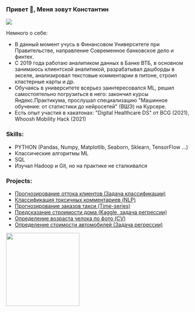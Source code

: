 ### Привет 👋, Меня зовут Константин
![](https://media.giphy.com/media/XD9o33QG9BoMis7iM4/giphy.gif)

Немного о себе:
* В данный момент учусь в Финансовом Университете при Правительстве, направление Современное банковское дело и финтех.
* С 2019 года работаю аналитиком данных в Банке ВТБ, в основном занимаюсь клиентской аналитикой, разрабатывал дашборды в экселе, анализировал текстовые комментарии в питоне, строил кластерные карты и др.
* Обучаясь в университете всерьез заинтересовался ML, решил самостоятельно погрузиться в него: закончил курсы Яндекс.Практикума, прослушал специализацию "Машинное обучение: от статистики до нейросетей" (ВШЭ) на Курсере.
* Есть опыт участия в хакатонах: "Digital Healthcare DS" от BCG (2021), Whoosh Mobility Hack (2021)


### Skills: 
* PYTHON (Pandas, Numpy, Matplotlib, Seaborn, Sklearn, TensorFlow ...)
* Классические алгоритмы ML 
* SQL 
* Изучал Hadoop и Git, но на практике не сталкивался


### Projects:
* [Прогнозирование оттока клиентов (Задача классификации)](https://github.com/kostyabykov/DS-projects/tree/main/churn_prediction)
* [Классификация токсичных комментариев (NLP)](https://github.com/kostyabykov/DS-projects/tree/main/toxic_comments_classification)
* [Прогнозирование заказов такси (Time-series)](https://github.com/kostyabykov/DS-projects/tree/main/Taxi_prediction)
* [Предсказание строимости дома (Kaggle, задача регрессии)](https://github.com/kostyabykov/DS-projects/tree/main/house_price_prediction)
* [Определение возраста челока по фото (CV)](https://github.com/kostyabykov/DS-projects/tree/main/CV)
* [Определение стоимости автомобилей (Задача регрессии)](https://github.com/kostyabykov/DS-projects/tree/main/Car_price_prediction)
 

<a href="url"><img src="https://media.giphy.com/media/X5wqqXmtbttG121WMy/giphy.gif" align="left" height="200" width="200" ></a>

